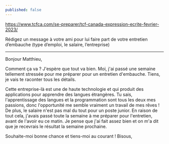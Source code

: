 ```yaml
---
published: false
---
```

https://www.tcfca.com/se-preparer/tcf-canada-expression-ecrite-fevrier-2023/

Rédigez un message à votre ami pour lui faire part de votre entretien d’embauche (type d’emploi, le salaire, l’entreprise)

---
Bonjour Matthieu,

Comment ça va ? J'espère que tout va bien. Moi, j'ai passé une semaine tellement stressée pour me préparer pour un entretien d'embauche. Tiens, je vais te raconter tous les détails.

Cette entreprise-là est une de haute technologie et qui produit des applications pour apprendre des langues étrangères. Tu sais, l'apprentissage des langues et la programmation sont tous les deux mes passions, donc l'opportunité me semble vraiment un travail de mes rêves ! De plus, le salaire n'est pas mal du tout pour un poste junior. En raison de tout cela, j'avais passé toute la semaine à me préparer pour l'entretien, avant de l'avoir eu ce matin. Je pense que j'ai fait assez bien et on m'a dit que je recevrais le résultat la semaine prochaine.

Souhaite-moi bonne chance et tiens-moi au courant !
Bisous,
